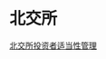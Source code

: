 # 北交所

[北交所投资者适当性管理](http://www.bse.cn/uploads/6/file/public/202109/20210917174241_sibgj4c8qn.pdf)



